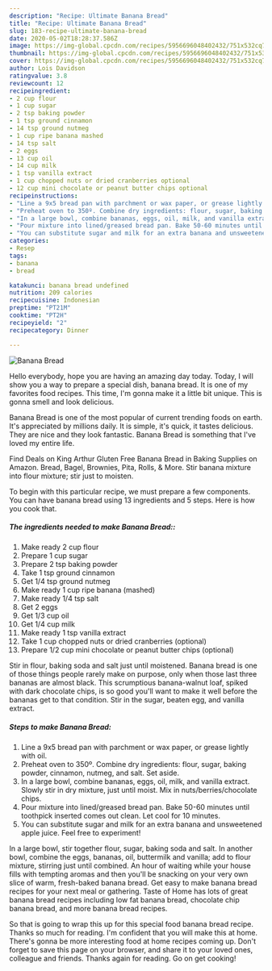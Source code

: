 ```yaml
---
description: "Recipe: Ultimate Banana Bread"
title: "Recipe: Ultimate Banana Bread"
slug: 183-recipe-ultimate-banana-bread
date: 2020-05-02T18:28:37.586Z
image: https://img-global.cpcdn.com/recipes/5956696048402432/751x532cq70/banana-bread-recipe-main-photo.jpg
thumbnail: https://img-global.cpcdn.com/recipes/5956696048402432/751x532cq70/banana-bread-recipe-main-photo.jpg
cover: https://img-global.cpcdn.com/recipes/5956696048402432/751x532cq70/banana-bread-recipe-main-photo.jpg
author: Lois Davidson
ratingvalue: 3.8
reviewcount: 12
recipeingredient:
- 2 cup flour
- 1 cup sugar
- 2 tsp baking powder
- 1 tsp ground cinnamon
- 14 tsp ground nutmeg
- 1 cup ripe banana mashed
- 14 tsp salt
- 2 eggs
- 13 cup oil
- 14 cup milk
- 1 tsp vanilla extract
- 1 cup chopped nuts or dried cranberries optional
- 12 cup mini chocolate or peanut butter chips optional
recipeinstructions:
- "Line a 9x5 bread pan with parchment or wax paper, or grease lightly with oil."
- "Preheat oven to 350º. Combine dry ingredients: flour, sugar, baking powder, cinnamon, nutmeg, and salt. Set aside."
- "In a large bowl, combine bananas, eggs, oil, milk, and vanilla extract. Slowly stir in dry mixture, just until moist. Mix in nuts/berries/chocolate chips."
- "Pour mixture into lined/greased bread pan. Bake 50-60 minutes until toothpick inserted comes out clean. Let cool for 10 minutes."
- "You can substitute sugar and milk for an extra banana and unsweetened apple juice. Feel free to experiment!"
categories:
- Resep
tags:
- banana
- bread

katakunci: banana bread undefined
nutrition: 209 calories
recipecuisine: Indonesian
preptime: "PT21M"
cooktime: "PT2H"
recipeyield: "2"
recipecategory: Dinner

---
```



![Banana Bread](https://img-global.cpcdn.com/recipes/5956696048402432/751x532cq70/banana-bread-recipe-main-photo.jpg)

Hello everybody, hope you are having an amazing day today. Today, I will show you a way to prepare a special dish, banana bread. It is one of my favorites food recipes. This time, I'm gonna make it a little bit unique. This is gonna smell and look delicious.

Banana Bread is one of the most popular of current trending foods on earth. It's appreciated by millions daily. It is simple, it's quick, it tastes delicious. They are nice and they look fantastic. Banana Bread is something that I've loved my entire life.

Find Deals on King Arthur Gluten Free Banana Bread in Baking Supplies on Amazon. Bread, Bagel, Brownies, Pita, Rolls, &amp; More. Stir banana mixture into flour mixture; stir just to moisten.


To begin with this particular recipe, we must prepare a few components. You can have banana bread using 13 ingredients and 5 steps. Here is how you cook that.

##### The ingredients needed to make Banana Bread::

1. Make ready 2 cup flour
1. Prepare 1 cup sugar
1. Prepare 2 tsp baking powder
1. Take 1 tsp ground cinnamon
1. Get 1/4 tsp ground nutmeg
1. Make ready 1 cup ripe banana (mashed)
1. Make ready 1/4 tsp salt
1. Get 2 eggs
1. Get 1/3 cup oil
1. Get 1/4 cup milk
1. Make ready 1 tsp vanilla extract
1. Take 1 cup chopped nuts or dried cranberries (optional)
1. Prepare 1/2 cup mini chocolate or peanut butter chips (optional)


Stir in flour, baking soda and salt just until moistened. Banana bread is one of those things people rarely make on purpose, only when those last three bananas are almost black. This scrumptious banana-walnut loaf, spiked with dark chocolate chips, is so good you&#39;ll want to make it well before the bananas get to that condition. Stir in the sugar, beaten egg, and vanilla extract. 

##### Steps to make Banana Bread:

1. Line a 9x5 bread pan with parchment or wax paper, or grease lightly with oil.
1. Preheat oven to 350º. Combine dry ingredients: flour, sugar, baking powder, cinnamon, nutmeg, and salt. Set aside.
1. In a large bowl, combine bananas, eggs, oil, milk, and vanilla extract. Slowly stir in dry mixture, just until moist. Mix in nuts/berries/chocolate chips.
1. Pour mixture into lined/greased bread pan. Bake 50-60 minutes until toothpick inserted comes out clean. Let cool for 10 minutes.
1. You can substitute sugar and milk for an extra banana and unsweetened apple juice. Feel free to experiment!


In a large bowl, stir together flour, sugar, baking soda and salt. In another bowl, combine the eggs, bananas, oil, buttermilk and vanilla; add to flour mixture, stirring just until combined. An hour of waiting while your house fills with tempting aromas and then you&#39;ll be snacking on your very own slice of warm, fresh-baked banana bread. Get easy to make banana bread recipes for your next meal or gathering. Taste of Home has lots of great banana bread recipes including low fat banana bread, chocolate chip banana bread, and more banana bread recipes. 

So that is going to wrap this up for this special food banana bread recipe. Thanks so much for reading. I'm confident that you will make this at home. There's gonna be more interesting food at home recipes coming up. Don't forget to save this page on your browser, and share it to your loved ones, colleague and friends. Thanks again for reading. Go on get cooking!
